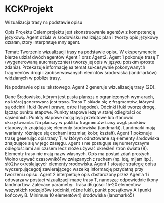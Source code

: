KCKProjekt
==========

Wizualizacja trasy na podstawie opisu

Opis Projektu
Celem projektu jest skonstruowanie agentów z kompetencją językową. Agent działa w środowisku realizując plan i tworzy opis językowy działań, który interpretuje inny agent.
 
Temat: Tworzenie wizualizacji trasy na podstawie opisu.
W eksperymencie bierze udział dwóch agentów Agent 1 oraz Agent2.
Agent 1 pokonuje trasę T (wygenerowaną automatycznie) i tworzy jej opis w języku polskim (proste zdania). Przekazuje informację na temat sukcesywnie pokonywanych fragmentów drogi i zaobserwowanych elemntów środowiska (landmarków) widzianych w pobliżu trasy.
 
Na podstawie opisu tekstowego, Agent 2 generuje wizualizację trasy (2D).
 
Dane
Środowisko, którym jest pusta plansza o ograniczonych wymiarach, na której generowana jest trasa.
Trasa T składa się z fragmentów, którymi są odcinki i łuki (lewe i prawe, ostre i łagodne). Odcinki i łuki tworzą drogę, łącząc punktu etapowe. Punkty etapowe leżą w stałej odległości od sąsiednich. Punkty etapowe mogą być przelotowe lub stanowić skrzyżowania. Na planszy w pobliżu fragmentów trasy wzgl. punktów etapowych znajdują się elementy środowiska (landmarki). Landmarki mają warianty, różniące się cechami (rozmiar, kolor, kształt).
Agent 1 pokonuje trasę generując opis trasy T, w którym odnotowane są elementy środowiska znajdujące się w jego zasięgu. Agent 1 nie posługuje się numerycznymi odległościami ani czasem lecz może używać określeń stron świata (8). Elementy trasy nie mają nazw własnych.
Opis ma postać zdań prostych. Wolno używać czasownikó1)w związanych z ruchem (np. idę, mijam itp.), słó2)w określających elementy środowiska. Agent 1 stosuje strategię opisu wyczerpującegotj zawierającego wszelką informację przydatną przy tworzeniu opisu.
Agent 2 interpretuje opis dostarczony przez Agenta 1 i odtwarza w postaci wizualizacji mapę trasy T, nanosząc odpowiednie ikony landmarków.
Zalecane parametry:
Trasa długości 15-20 elementów wszystkich rodzajó3)w (odcinki, różne łuki), punkt początkowy A i punkt końcowy B. Minimum 10 elementów4) środowiska (landmarkó5)
